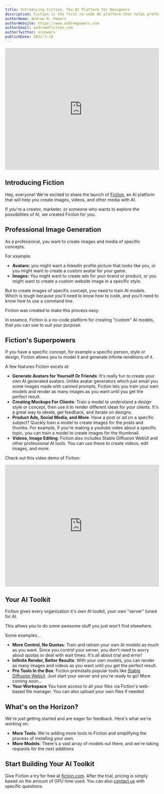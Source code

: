 ```yaml
---
title: Introducing Fiction, The AI Platform for Designers
description: Fiction is the first no-code AI platform that helps professionals create images, videos and media with AI
authorName: Andrew R. Powers
authorWebsite: https://www.andrewpowers.com
authorEmail: andrew@fiction.com
authorTwitter: arpowers
publishDate: 2023-3-15
---
```


<iframe width="100%" height="400" src="https://www.youtube.com/embed/CMzmXX4fgW4?rel=0&modestbranding=1&showinfo=0" title="YouTube video player" frameborder="0" allow="accelerometer; autoplay; clipboard-write; encrypted-media; gyroscope; picture-in-picture; web-share" allowfullscreen></iframe>

## Introducing Fiction

Hey, everyone! We're excited to share the launch of [Fiction](https://www.fiction.com), an AI platform that will help you create images, videos, and other media with AI.

If you're a creator, marketer, or someone who wants to explore the possibilities of AI, we created Fiction for you.

## Professional Image Generation

As a professional, you want to create images and media of specific concepts.

For example:

- **Avatars:** you might want a linkedin profile picture that looks like you, or you might want to create a custom avatar for your game.
- **Images:** You might want to create ads for your brand or product, or you might want to create a custom website image in a specific style.

But to create images of specific concept, you need to train AI models. Which is tough because you'll need to know how to code, and you'll need to know how to use a command line.

Fiction was created to make this process easy.

In essence, Fiction is a no-code platform for creating "custom" AI models, that you can use to suit your purpose.

## Fiction's Superpowers

If you have a specific concept, for example a specific person, style or design, Fiction allows you to model it and generate infinite renditions of it.

A few features Fiction excels at:

- **Generate Avatars for Yourself Or Friends**: It's really fun to create your own AI generated avatars. Unlike avatar generators which just email you some images made with canned prompts, Fiction lets you train your own models and render as many images as you want until you get the perfect result.
- **Creating Mockups For Clients**: Train a model to understand a design style or concept, then use it to render different ideas for your clients. It's a great way to ideate, get feedback, and iterate on designs.
- **Product Ads, Social Media, and More**: Have a post or ad on a specific subject? Quickly train a model to create images for the posts and thumbs. For example, if you're making a youtube video about a specific topic, you can train a model to create images for the thumbnail.
- **Videos, Image Editing**: Fiction also includes Stable Diffusion WebUI and other professional AI tools. You can use these to create videos, edit images, and more.

Check out this video demo of Fiction:

<iframe width="100%" height="400" src="https://www.youtube.com/embed/_XFEtyo2tz4?rel=0&modestbranding=1&showinfo=0`" title="YouTube video player" frameborder="0" allow="accelerometer; autoplay; clipboard-write; encrypted-media; gyroscope; picture-in-picture; web-share" allowfullscreen></iframe>

## Your AI Toolkit

Fiction gives every organization it's own AI toolkit, your own "server" tuned for AI.

This allows you to do some awesome stuff you just won't find elsewhere.

Some examples...

- **More Control, No Quotas**: Train and retrain your own AI models as much as you want. Since you control your server, you don't need to worry about quotas or deal with wait times. It's all about trial and error!
- **Infinite Render, Better Results**: With your own models, you can render as many images and videos as you want until you get the perfect result.
- **Pro Tools In the Box**: Fiction preinstalls popular tools like [Stable Diffusion WebUI](https://github.com/AUTOMATIC1111/stable-diffusion-webui). Just start your server and you're ready to go! More coming soon...
- **Your Workspace** You have access to all your files via Fiction's web-based file manager. You can also upload your own files if needed.

## What's on the Horizon?

We're just getting started and are eager for feedback. Here's what we're working on:

- **More Tools**: We're adding more tools to Fiction and simplifying the process of installing your own.
- **More Models**: There's a vast array of models out there, and we're taking requests for the next additions

## Start Building Your AI Toolkit

Give Fiction a try for free at [fiction.com](https://studio.fiction.com). After the trial, pricing is simply based on the amount of GPU time used. You can also [contact us](mailto:hello@fiction.com) with specific questions.
